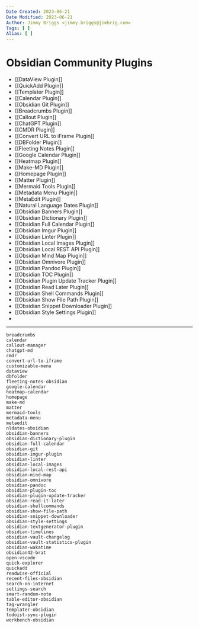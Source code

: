 ```yaml
---
Date Created: 2023-06-21
Date Modified: 2023-06-21
Author: Jimmy Briggs <jimmy.briggs@jimbrig.com>
Tags: [ ]
Alias: [ ]
---
```


# Obsidian Community Plugins

- [[DataView Plugin]]
- [[QuickAdd Plugin]]
- [[Templater Plugin]]
- [[Calendar Plugin]]
- [[Obsidian Git Plugin]]
- [[Breadcrumbs Plugin]]
- [[Callout Plugin]]
- [[ChatGPT Plugin]]
- [[CMDR Plugin]]
- [[Convert URL to iFrame Plugin]]
- [[DBFolder Plugin]]
- [[Fleeting Notes Plugin]]
- [[Google Calendar Plugin]]
- [[Heatmap Plugin]]
- [[Make-MD Plugin]]
- [[Homepage Plugin]]
- [[Matter Plugin]]
- [[Mermaid Tools Plugin]]
- [[Metadata Menu Plugin]]
- [[MetaEdit Plugin]]
- [[Natural Language Dates Plugin]]
- [[Obsidian Banners Plugin]]
- [[Obsidian Dictionary Plugin]]
- [[Obsidian Full Calendar Plugin]]
- [[Obsidian Imgur Plugin]]
- [[Obsidian Linter Plugin]]
- [[Obsidian Local Images Plugin]]
- [[Obsidian Local REST API Plugin]]
- [[Obsidian Mind Map Plugin]]
- [[Obsidian Omnivore Plugin]]
- [[Obsidian Pandoc Plugin]]
- [[Obsidian TOC Plugin]]
- [[Obsidian Plugin Update Tracker Plugin]]
- [[Obsidian Read Later Plugin]]
- [[Obsidian Shell Commands Plugin]]
- [[Obsidian Show File Path Plugin]]
- [[Obsidian Snippet Downloader Plugin]]
- [[Obsidian Style Settings Plugin]]
- 

***

```text
breadcrumbs
calendar
callout-manager
chatgpt-md
cmdr
convert-url-to-iframe
customizable-menu
dataview
dbfolder
fleeting-notes-obsidian
google-calendar
heatmap-calendar
homepage
make-md
matter
mermaid-tools
metadata-menu
metaedit
nldates-obsidian
obsidian-banners
obsidian-dictionary-plugin
obsidian-full-calendar
obsidian-git
obsidian-imgur-plugin
obsidian-linter
obsidian-local-images
obsidian-local-rest-api
obsidian-mind-map
obsidian-omnivore
obsidian-pandoc
obsidian-plugin-toc
obsidian-plugin-update-tracker
obsidian-read-it-later
obsidian-shellcommands
obsidian-show-file-path
obsidian-snippet-downloader
obsidian-style-settings
obsidian-textgenerator-plugin
obsidian-timelines
obsidian-vault-changelog
obsidian-vault-statistics-plugin
obsidian-wakatime
obsidian42-brat
open-vscode
quick-explorer
quickadd
readwise-official
recent-files-obsidian
search-on-internet
settings-search
smart-random-note
table-editor-obsidian
tag-wrangler
templater-obsidian
todoist-sync-plugin
workbench-obsidian
```